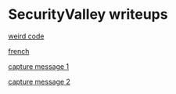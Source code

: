 # SecurityValley writeups
[weird code](https://github.com/0xdcnx/ctf_writeups/tree/main/sec_valley/coding/weird_code_COMPLETED#readme)

[french](https://github.com/0xdcnx/ctf_writeups/tree/main/sec_valley/crypto/french_COMPLETED#readme)

[capture message 1](https://github.com/0xdcnx/ctf_writeups/tree/main/sec_valley/crypto/capture_message_COMPLETED#readme)

[capture message 2](https://github.com/0xdcnx/ctf_writeups/tree/main/sec_valley/crypto/capture_message_2_COMPLETED#readme)
